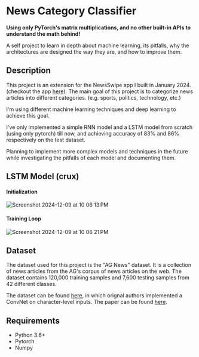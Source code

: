 # News Category Classifier
**Using only PyTorch's matrix multiplications, and no other built-in APIs to understand the math behind!**
 
A self project to learn in depth about machine learning, its pitfalls, why the architectures are designed the way they are, and how to improve them.

## Description
This project is an extension for the NewsSwipe app I built in January 2024. (checkout the app [here](https://appetize.io/app/bi3tse7tgin6xi63n46ywxikrq?device=iphone14pro&osVersion=17.2)). The main goal of this project is to categorize news articles into different categories. (e.g. sports, politics, technology, etc.) 


I'm using different machine learning techniques and deep learning to achieve this goal. 

I've only implemented a simple RNN model and a LSTM model from scratch (using only pytorch) till now, and achieving accuracy of 83% and 86% respectively on the test dataset.

Planning to implement more complex models and techniques in the future while investigating the pitfalls of each model and documenting them.


## LSTM Model (crux)
#### Initialization
![Screenshot 2024-12-09 at 10 06 13 PM](https://github.com/user-attachments/assets/79b16b9b-c04a-488b-8003-7ea0fa463aa1)
#### Training Loop
![Screenshot 2024-12-09 at 10 06 21 PM](https://github.com/user-attachments/assets/2148118a-011b-41f6-8d19-6b84ca2a3973)



## Dataset

The dataset used for this project is the "AG News" dataset. It is a collection of news articles from the AG's corpus of news articles on the web. The dataset contains 120,000 training samples and 7,600 testing samples from 42 different classes. 

The dataset can be found [here](https://www.kaggle.com/amananandrai/ag-news-classification-dataset), in which orignal authors implemented a ConvNet on character-level inputs. The paper can be found [here](https://papers.nips.cc/paper_files/paper/2015/file/250cf8b51c773f3f8dc8b4be867a9a02-Paper.pdf).

## Requirements
- Python 3.6+
- Pytorch
- Numpy


